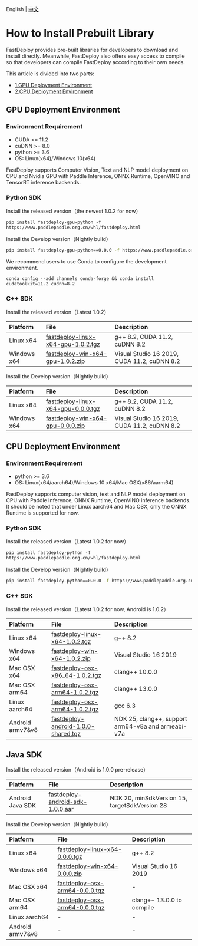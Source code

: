 English | [中文](../../cn/build_and_install/download_prebuilt_libraries.md)

# How to Install Prebuilt Library

FastDeploy provides pre-built libraries for developers to download and install directly. Meanwhile, FastDeploy also offers easy access to compile so that developers can compile FastDeploy according to their own needs.

This article is divided into two parts:
- [1.GPU Deployment Environment](#1)
- [2.CPU Deployment Environment](#2)

<p id="1"></p>

## GPU Deployment Environment

### Environment Requirement

- CUDA >= 11.2
- cuDNN >= 8.0
- python >= 3.6
- OS: Linux(x64)/Windows 10(x64)

FastDeploy supports Computer Vision, Text and NLP model deployment on CPU and Nvidia GPU with Paddle Inference, ONNX Runtime, OpenVINO and TensorRT inference backends.

### Python SDK

Install the released version（the newest 1.0.2 for now）

```
pip install fastdeploy-gpu-python -f https://www.paddlepaddle.org.cn/whl/fastdeploy.html
```

Install the Develop version（Nightly build）

```bash
pip install fastdeploy-gpu-python==0.0.0 -f https://www.paddlepaddle.org.cn/whl/fastdeploy_nightly_build.html
```

We recommend users to use Conda to configure the development environment.

```
conda config --add channels conda-forge && conda install cudatoolkit=11.2 cudnn=8.2
```

### C++ SDK

Install the released version（Latest 1.0.2）

| Platform    | File                                                                                                                  | Description                                               |
|:----------- |:--------------------------------------------------------------------------------------------------------------------- |:--------------------------------------------------------- |
| Linux x64 | [fastdeploy-linux-x64-gpu-1.0.2.tgz](https://bj.bcebos.com/fastdeploy/release/cpp/fastdeploy-linux-x64-gpu-1.0.2.tgz) | g++ 8.2, CUDA 11.2, cuDNN 8.2 |
| Windows x64 | [fastdeploy-win-x64-gpu-1.0.2.zip](https://bj.bcebos.com/fastdeploy/release/cpp/fastdeploy-win-x64-gpu-1.0.2.zip) | Visual Studio 16 2019, CUDA 11.2, cuDNN 8.2 |

Install the Develop version（Nightly build）

| Platform    | File                                                                                                                  | Description                                               |
|:----------- |:--------------------------------------------------------------------------------------------------------------------- |:--------------------------------------------------------- |
| Linux x64 | [fastdeploy-linux-x64-gpu-0.0.0.tgz](https://fastdeploy.bj.bcebos.com/dev/cpp/fastdeploy-linux-x64-gpu-0.0.0.tgz) | g++ 8.2, CUDA 11.2, cuDNN 8.2 |
| Windows x64 | [fastdeploy-win-x64-gpu-0.0.0.zip](https://fastdeploy.bj.bcebos.com/dev/cpp/fastdeploy-win-x64-gpu-0.0.0.zip) | Visual Studio 16 2019, CUDA 11.2, cuDNN 8.2 |

<p id="2"></p>

## CPU Deployment Environment

### Environment Requirement

- python >= 3.6
- OS: Linux(x64/aarch64)/Windows 10 x64/Mac OSX(x86/aarm64)

FastDeploy supports computer vision, text and NLP model deployment on CPU with Paddle Inference, ONNX Runtime, OpenVINO inference backends. It should be noted that under Linux aarch64 and Mac OSX, only the ONNX Runtime is supported for now.

### Python SDK

Install the released version（Latest 1.0.2 for now）

```
pip install fastdeploy-python -f https://www.paddlepaddle.org.cn/whl/fastdeploy.html
```

Install the Develop version（Nightly build）

```bash
pip install fastdeploy-python==0.0.0 -f https://www.paddlepaddle.org.cn/whl/fastdeploy_nightly_build.html
```

### C++ SDK

Install the released version（Latest 1.0.2 for now, Android is 1.0.2）

| Platform      | File                                                                                                                  | Description                    |
|:------------- |:--------------------------------------------------------------------------------------------------------------------- |:------------------------------ |
| Linux x64 | [fastdeploy-linux-x64-1.0.2.tgz](https://bj.bcebos.com/fastdeploy/release/cpp/fastdeploy-linux-x64-1.0.2.tgz) | g++ 8.2 |
| Windows x64 | [fastdeploy-win-x64-1.0.2.zip](https://bj.bcebos.com/fastdeploy/release/cpp/fastdeploy-win-x64-1.0.2.zip) | Visual Studio 16 2019 |
| Mac OSX x64 | [fastdeploy-osx-x86_64-1.0.2.tgz](https://bj.bcebos.com/fastdeploy/release/cpp/fastdeploy-osx-x86_64-1.0.2.tgz) | clang++ 10.0.0|
| Mac OSX arm64 | [fastdeploy-osx-arm64-1.0.2.tgz](https://bj.bcebos.com/fastdeploy/release/cpp/fastdeploy-osx-arm64-1.0.2.tgz) | clang++ 13.0.0 |
| Linux aarch64 | [fastdeploy-osx-arm64-1.0.2.tgz](https://bj.bcebos.com/fastdeploy/release/cpp/fastdeploy-linux-aarch64-1.0.2.tgz) | gcc 6.3 |  
| Android armv7&v8 | [fastdeploy-android-1.0.0-shared.tgz](https://bj.bcebos.com/fastdeploy/release/android/fastdeploy-android-1.0.0-shared.tgz)| NDK 25, clang++, support arm64-v8a and armeabi-v7a |

## Java SDK

Install the released version（Android is 1.0.0 pre-release）

| Platform | File | Description |
| :--- | :--- | :---- |
| Android Java SDK | [fastdeploy-android-sdk-1.0.0.aar](https://bj.bcebos.com/fastdeploy/release/android/fastdeploy-android-sdk-1.0.0.aar) | NDK 20, minSdkVersion 15, targetSdkVersion 28 |

Install the Develop version（Nightly build）

| Platform      | File                                                                                                                  | Description                    |
|:------------- |:--------------------------------------------------------------------------------------------------------------------- |:------------------------------ |
| Linux x64 | [fastdeploy-linux-x64-0.0.0.tgz](https://fastdeploy.bj.bcebos.com/dev/cpp/fastdeploy-linux-x64-0.0.0.tgz) | g++ 8.2 |
| Windows x64 | [fastdeploy-win-x64-0.0.0.zip](https://fastdeploy.bj.bcebos.com/dev/cpp/fastdeploy-win-x64-0.0.0.zip) | Visual Studio 16 2019 |
| Mac OSX x64 | [fastdeploy-osx-arm64-0.0.0.tgz](https://bj.bcebos.com/fastdeploy/dev/cpp/fastdeploy-osx-arm64-0.0.0.tgz) | - |
| Mac OSX arm64 | [fastdeploy-osx-arm64-0.0.0.tgz](https://fastdeploy.bj.bcebos.com/dev/cpp/fastdeploy-osx-arm64-0.0.0.tgz) | clang++ 13.0.0 to compile |
| Linux aarch64 | - | - |  
| Android armv7&v8 | - | - |
